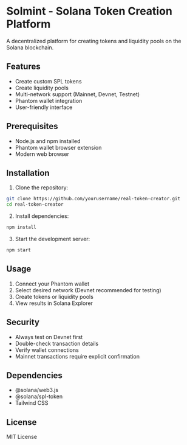 # Solmint - Solana Token Creation Platform

A decentralized platform for creating tokens and liquidity pools on the Solana blockchain.

## Features

- Create custom SPL tokens
- Create liquidity pools
- Multi-network support (Mainnet, Devnet, Testnet)
- Phantom wallet integration
- User-friendly interface

## Prerequisites

- Node.js and npm installed
- Phantom wallet browser extension
- Modern web browser

## Installation

1. Clone the repository:
```bash
git clone https://github.com/yourusername/real-token-creator.git
cd real-token-creator
```

2. Install dependencies:
```bash
npm install
```

3. Start the development server:
```bash
npm start
```

## Usage

1. Connect your Phantom wallet
2. Select desired network (Devnet recommended for testing)
3. Create tokens or liquidity pools
4. View results in Solana Explorer

## Security

- Always test on Devnet first
- Double-check transaction details
- Verify wallet connections
- Mainnet transactions require explicit confirmation

## Dependencies

- @solana/web3.js
- @solana/spl-token
- Tailwind CSS

## License

MIT License